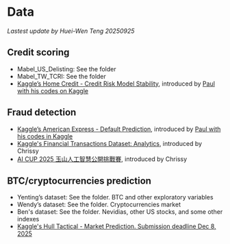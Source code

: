 # Data

*Lastest update by Huei-Wen Teng 20250925*

## Credit scoring
- Mabel_US_Delisting: See the folder
- Mabel_TW_TCRI: See the folder
- [Kaggle’s Home Credit - Credit Risk Model Stability](https://kaggle.com/competitions/home-credit-credit-risk-model-stability), introduced by [Paul with his codes on Kaggle](https://www.kaggle.com/code/pauljkk/thesis-code-home-credit) 


## Fraud detection

- [Kaggle’s American Express - Default Prediction](https://www.kaggle.com/code/agarwalvishal00/american-express-credit-card-fraud-detection), introduced by [Paul with his codes in Kaggle](https://www.kaggle.com/code/pauljkk/thesis-code-amex)
- [Kaggle's Financial Transactions Dataset: Analytics](https://www.kaggle.com/datasets/computingvictor/transactions-fraud-datasets?resource=download), introduced by Chrissy
- [AI CUP 2025 玉山人工智慧公開挑戰賽](https://tbrain.trendmicro.com.tw/Competitions/Details/40), introduced by Chrissy

## BTC/cryptocurrencies prediction

- Yenting’s dataset: See the folder. BTC and other exploratory variables
- Wendy’s dataset: See the folder. Cryptocurrencies market
- Ben's dataset: See the folder. Nevidias, other US stocks, and some other indexes
- [Kaggle's Hull Tactical - Market Prediction. Submission deadline Dec 8, 2025](https://www.kaggle.com/competitions/hull-tactical-market-prediction/?utm_medium=email&utm_source=gamma&utm_campaign=comp-hullmarketprediction-2025)
<!--- [Kaggle's MITSUI&CO. Commodity Prediction Challenge. Submission Deadline October 6, 2025](https://www.kaggle.com/competitions/mitsui-commodity-prediction-challenge)-->

